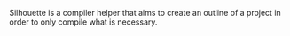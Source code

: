 Silhouette is a compiler helper that aims to create an outline of a project in order to only compile what is necessary.
